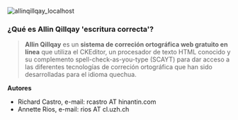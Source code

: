 ![allinqillqay_localhost](https://cloud.githubusercontent.com/assets/11825981/7220572/3fb0e660-e692-11e4-9608-62f79d644dc8.png)

### ¿Qué es Allin Qillqay 'escritura correcta'?

> **Allin Qillqay** es un **sistema de correción ortográfica web gratuito en línea** que utiliza el CKEditor, un procesador de texto HTML conocido y su 
> complemento spell-check-as-you-type (SCAYT) para dar acceso a las diferentes tecnologías de correción ortográfica que 
> han sido desarrolladas para el idioma quechua.

**Autores**
  * Richard Castro, e-mail: rcastro AT hinantin.com
  * Annette Rios, e-mail: rios AT cl.uzh.ch
